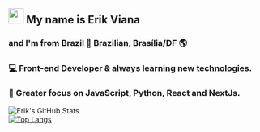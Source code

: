 ## <img src="https://media.giphy.com/media/dalJ0CpF7hwmN1nZXe/giphy.gif" width="30px" margin-top="0.2rem"> My name is Erik Viana <br>
### and I'm from Brazil 🏡 Brazilian, Brasília/DF 🌎 <br>
### 💻 Front-end Developer & always learning new technologies. <br>
### 🚀 Greater focus on JavaScript, Python, React and NextJs. <br>

![Erik's GitHub Stats](https://github-readme-stats.vercel.app/api?username=kinerik&hide=contribs,prs&theme=nightowl) <br>
[![Top Langs](https://github-readme-stats.vercel.app/api/top-langs/?username=kinerik&layout=compact&theme=nightowl)](https://github.com/kinerik) <br>

